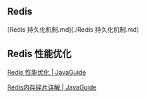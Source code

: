 ## Redis

[Redis 持久化机制.md](./Redis 持久化机制.md)





## Redis 性能优化

[Redis 性能优化 | JavaGuide](https://javaguide.cn/database/redis/redis-questions-02.html#redis-性能优化-重要)

[Redis内存碎片详解 | JavaGuide](https://javaguide.cn/database/redis/redis-memory-fragmentation.html)